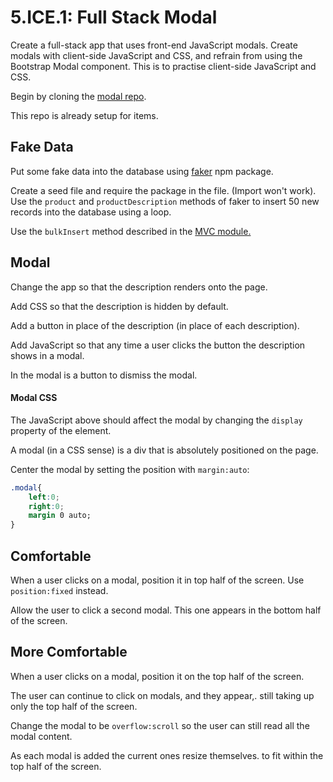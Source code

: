 # 5.ICE.1: Full Stack Modal

Create a full-stack app that uses front-end JavaScript modals. Create modals with client-side JavaScript and CSS, and refrain from using the Bootstrap Modal component. This is to practise client-side JavaScript and CSS.

Begin by cloning the [modal repo](https://github.com/rocketacademy/full-stack-modal-swe1).

This repo is already setup for items.

## Fake Data

Put some fake data into the database using [faker](https://github.com/Marak/Faker.js) npm package.

Create a seed file and require the package in the file. \(Import won't work\). Use the `product` and `productDescription` methods of faker to insert 50 new records into the database using a loop.

Use the `bulkInsert` method described in the [MVC module.](../../4-back-end-structure/4.3-mvc.md#less-than-generated_date-greater-than-fake-data-js)

## Modal

Change the app so that the description renders onto the page.

Add CSS so that the description is hidden by default.

Add a button in place of the description \(in place of each description\).

Add JavaScript so that any time a user clicks the button the description shows in a modal.

In the modal is a button to dismiss the modal.

#### Modal CSS

The JavaScript above should affect the modal by changing the `display` property of the element.

A modal \(in a CSS sense\) is a div that is absolutely positioned on the page.

Center the modal by setting the position with `margin:auto`:

```css
.modal{
    left:0;
    right:0;
    margin 0 auto;
}
```

## Comfortable

When a user clicks on a modal, position it in top half of the screen. Use `position:fixed` instead.

Allow the user to click a second modal. This one appears in the bottom half of the screen.

## More Comfortable

When a user clicks on a modal, position it on the top half of the screen.

The user can continue to click on modals, and they appear,. still taking up only the top half of the screen.

Change the modal to be `overflow:scroll` so the user can still read all the modal content.

As each modal is added the current ones resize themselves. to fit within the top half of the screen.

